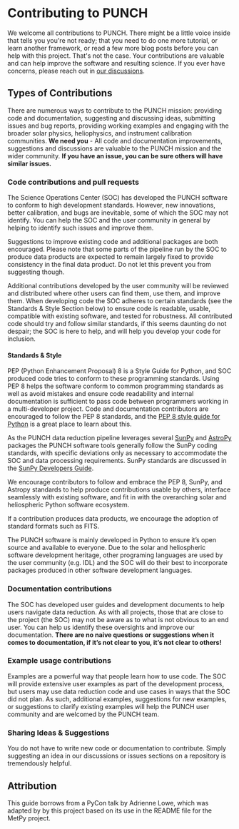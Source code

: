 # Contributing to PUNCH

We welcome all contributions to PUNCH. There might be a little voice inside that tells you you're not ready; that you need to do one more tutorial, or learn another framework, or read a few more blog posts before you can help with this project. That's not the case. Your contributions are valuable and can help improve the software and resulting science. If you ever have concerns, please reach out in [our discussions](https://github.com/orgs/punch-mission/discussions).

## Types of Contributions

There are numerous ways to contribute to the PUNCH mission: providing code and documentation, suggesting and discussing ideas, submitting issues and bug reports, providing working examples and engaging with the broader solar physics, heliophysics, and instrument calibration communities. **We need you** - All code and documentation improvements, suggestions and discussions are valuable to the PUNCH mission and the wider community. **If you have an issue, you can be sure others will have similar issues.**

### Code contributions and pull requests

The Science Operations Center (SOC) has developed the PUNCH software to conform to high development standards. However, new innovations, better calibration, and bugs are inevitable, some of which the SOC may not identify. You can help the SOC and the user community in general by helping to identify such issues and improve them.

Suggestions to improve existing code and additional packages are both encouraged. Please note that some parts of the pipeline run by the SOC to produce data products are expected to remain largely fixed to provide consistency in the final data product. Do not let this prevent you from suggesting though.

Additional contributions developed by the user community will be reviewed and distributed where other users can find them, use them, and improve them. When developing code the SOC adheres to certain standards (see the Standards & Style Section below) to ensure code is readable, usable, compatible with existing software, and tested for robustness. All contributed code should try and follow similar standards, if this seems daunting do not despair; the SOC is here to help, and will help you develop your code for inclusion.

#### Standards & Style

PEP (Python Enhancement Proposal) 8 is a Style Guide for Python, and SOC produced code tries to conform to these programming standards. Using PEP 8 helps the software conform to common programming standards as well as avoid mistakes and ensure code readability and internal documentation is sufficient to pass code between programmers working in a multi-developer project. Code and documentation contributors are encouraged to follow the PEP 8 standards, and the [PEP 8 style guide for Python](https://www.python.org/dev/peps/pep-0008/) is a great place to learn about this.

As the PUNCH data reduction pipeline leverages several [SunPy](https://sunpy.org) and [AstroPy](https://www.astropy.org) packages the PUNCH software tools generally follow the SunPy coding standards, with specific deviations only as necessary to accommodate the SOC and data processing requirements. SunPy standards are discussed in the [SunPy Developers Guide](https://docs.sunpy.org/en/latest/dev_guide/index.html).

We encourage contributors to follow and embrace the PEP 8, SunPy, and Astropy standards to help produce contributions usable by others, interface seamlessly with existing software, and fit in with the overarching solar and heliospheric Python software ecosystem.

If a contribution produces data products, we encourage the adoption of standard formats such as FITS.

The PUNCH software is mainly developed in Python to ensure it’s open source and available to everyone. Due to the solar and heliospheric software development heritage, other programing languages are used by the user community (e.g. IDL) and the SOC will do their best to incorporate packages produced in other software development languages.

### Documentation contributions

The SOC has developed user guides and development documents to help users navigate data reduction. As with all projects, those that are close to the project (the SOC) may not be aware as to what is not obvious to an end user. You can help us identify these oversights and improve our documentation. **There are no naive questions or suggestions when it comes to documentation, if it’s not clear to you, it’s not clear to others!**

### Example usage contributions

Examples are a powerful way that people learn how to use code. The SOC will provide extensive user examples as part of the development process, but users may use data reduction code and use cases in ways that the SOC did not plan. As such, additional examples, suggestions for new examples, or suggestions to clarify existing examples will help the PUNCH user community and are welcomed by the PUNCH team.

### Sharing Ideas & Suggestions

You do not have to write new code or documentation to contribute. Simply suggesting an idea in our discussions or issues sections on a repository is tremendously helpful.

## Attribution
This guide borrows from a PyCon talk by Adrienne Lowe, which was adapted by by this project based on its use in the README file for the MetPy project.
